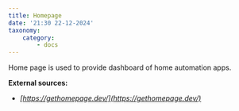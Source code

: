 ```yaml
---
title: Homepage
date: '21:30 22-12-2024'
taxonomy:
    category:
        - docs
---
```


Home page is used to provide dashboard of home automation apps.

**External sources:**
* _[https://gethomepage.dev/](https://gethomepage.dev/)_